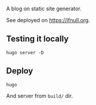A blog on static site generator.

See deployed on <https://ifnull.org>.

## Testing it locally
```
hugo server -D
```

## Deploy
```
hugo
```

And server from `build/` dir.
